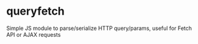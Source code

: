 # queryfetch
Simple JS module to parse/serialize HTTP query/params, useful for Fetch API or AJAX requests

